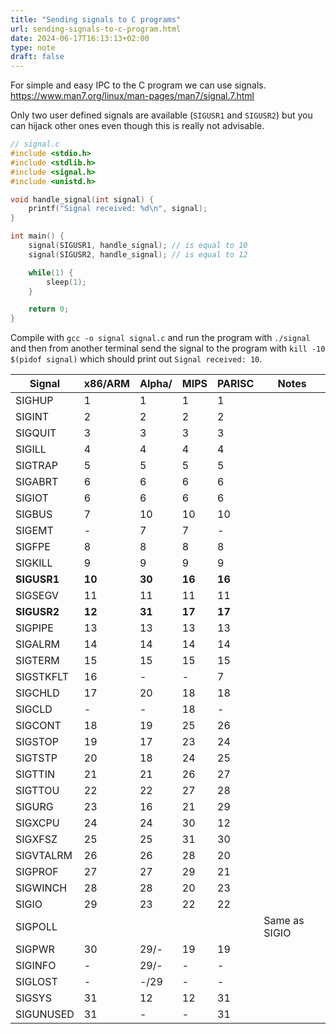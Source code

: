 ```yaml
---
title: "Sending signals to C programs"
url: sending-signals-to-c-program.html
date: 2024-06-17T16:13:13+02:00
type: note
draft: false
---
```


For simple and easy IPC to the C program we can use signals.
https://www.man7.org/linux/man-pages/man7/signal.7.html

Only two user defined signals are available (`SIGUSR1` and `SIGUSR2`) but you
can hijack other ones even though this is really not advisable.

```c
// signal.c
#include <stdio.h>
#include <stdlib.h>
#include <signal.h>
#include <unistd.h>

void handle_signal(int signal) {
    printf("Signal received: %d\n", signal);
}

int main() {
    signal(SIGUSR1, handle_signal); // is equal to 10
    signal(SIGUSR2, handle_signal); // is equal to 12

    while(1) {
        sleep(1);
    }

    return 0;
}
```

Compile with `gcc -o signal signal.c` and run the program with `./signal` and
then from another terminal send the signal to the program with `kill -10
$(pidof signal)` which should print out `Signal received: 10`.

| Signal      | x86/ARM | Alpha/ | MIPS   | PARISC | Notes         |
|-------------|---------|--------|--------|--------|---------------|
| SIGHUP      | 1       | 1      | 1      | 1      |               |
| SIGINT      | 2       | 2      | 2      | 2      |               |
| SIGQUIT     | 3       | 3      | 3      | 3      |               |
| SIGILL      | 4       | 4      | 4      | 4      |               |
| SIGTRAP     | 5       | 5      | 5      | 5      |               |
| SIGABRT     | 6       | 6      | 6      | 6      |               |
| SIGIOT      | 6       | 6      | 6      | 6      |               |
| SIGBUS      | 7       | 10     | 10     | 10     |               |
| SIGEMT      | -       | 7      | 7      | -      |               |
| SIGFPE      | 8       | 8      | 8      | 8      |               |
| SIGKILL     | 9       | 9      | 9      | 9      |               |
| **SIGUSR1** | **10**  | **30** | **16** | **16** |               |
| SIGSEGV     | 11      | 11     | 11     | 11     |               |
| **SIGUSR2** | **12**  | **31** | **17** | **17** |               |
| SIGPIPE     | 13      | 13     | 13     | 13     |               |
| SIGALRM     | 14      | 14     | 14     | 14     |               |
| SIGTERM     | 15      | 15     | 15     | 15     |               |
| SIGSTKFLT   | 16      | -      | -      | 7      |               |
| SIGCHLD     | 17      | 20     | 18     | 18     |               |
| SIGCLD      | -       | -      | 18     | -      |               |
| SIGCONT     | 18      | 19     | 25     | 26     |               |
| SIGSTOP     | 19      | 17     | 23     | 24     |               |
| SIGTSTP     | 20      | 18     | 24     | 25     |               |
| SIGTTIN     | 21      | 21     | 26     | 27     |               |
| SIGTTOU     | 22      | 22     | 27     | 28     |               |
| SIGURG      | 23      | 16     | 21     | 29     |               |
| SIGXCPU     | 24      | 24     | 30     | 12     |               |
| SIGXFSZ     | 25      | 25     | 31     | 30     |               |
| SIGVTALRM   | 26      | 26     | 28     | 20     |               |
| SIGPROF     | 27      | 27     | 29     | 21     |               |
| SIGWINCH    | 28      | 28     | 20     | 23     |               |
| SIGIO       | 29      | 23     | 22     | 22     |               |
| SIGPOLL     |         |        |        |        | Same as SIGIO |
| SIGPWR      | 30      | 29/-   | 19     | 19     |               |
| SIGINFO     | -       | 29/-   | -      | -      |               |
| SIGLOST     | -       | -/29   | -      | -      |               |
| SIGSYS      | 31      | 12     | 12     | 31     |               |
| SIGUNUSED   | 31      | -      | -      | 31     |               |

